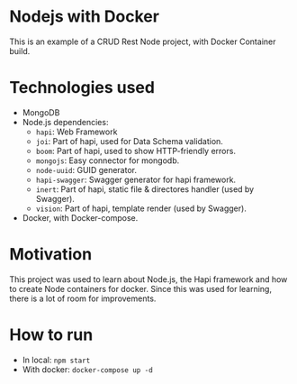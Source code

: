 
# Nodejs with Docker
This is an example of a CRUD Rest Node project, with Docker Container build.

# Technologies used
- MongoDB
- Node.js dependencies:
	- `hapi`: Web Framework
	- `joi`: Part of hapi, used for Data Schema validation.
	- `boom`: Part of hapi, used to show HTTP-friendly errors.
	- `mongojs`: Easy connector for mongodb.
	- `node-uuid`: GUID generator.
	- `hapi-swagger`: Swagger generator for hapi framework.
	- `inert`: Part of hapi, static file & directores handler (used by Swagger).
	- `vision`: Part of hapi, template render (used by Swagger).
- Docker, with Docker-compose.

# Motivation
This project was used to learn about Node.js, the Hapi framework and how to create Node containers for docker.
Since this was used for learning, there is a lot of room for improvements.

# How to run
- In local: `npm start`
- With docker: `docker-compose up -d`
